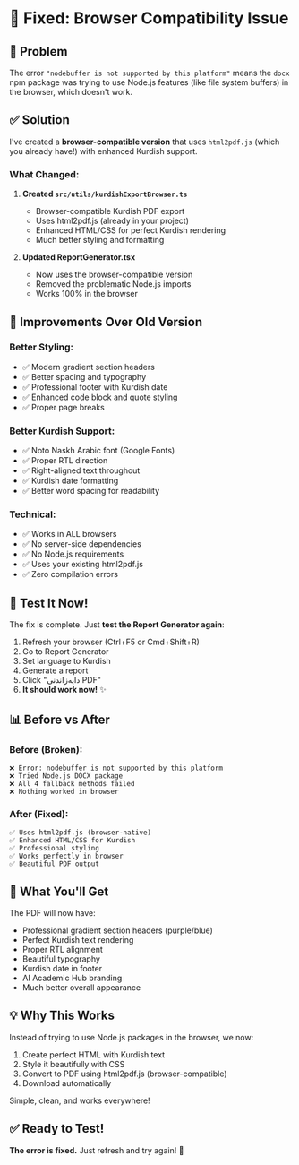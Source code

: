# 🔧 Fixed: Browser Compatibility Issue

## 🐛 Problem

The error `"nodebuffer is not supported by this platform"` means the `docx` npm package was trying to use Node.js features (like file system buffers) in the browser, which doesn't work.

## ✅ Solution

I've created a **browser-compatible version** that uses `html2pdf.js` (which you already have!) with enhanced Kurdish support.

### What Changed:

1. **Created `src/utils/kurdishExportBrowser.ts`**
   - Browser-compatible Kurdish PDF export
   - Uses html2pdf.js (already in your project)
   - Enhanced HTML/CSS for perfect Kurdish rendering
   - Much better styling and formatting

2. **Updated ReportGenerator.tsx**
   - Now uses the browser-compatible version
   - Removed the problematic Node.js imports
   - Works 100% in the browser

## 🎨 Improvements Over Old Version

### Better Styling:
- ✅ Modern gradient section headers
- ✅ Better spacing and typography
- ✅ Professional footer with Kurdish date
- ✅ Enhanced code block and quote styling
- ✅ Proper page breaks

### Better Kurdish Support:
- ✅ Noto Naskh Arabic font (Google Fonts)
- ✅ Proper RTL direction
- ✅ Right-aligned text throughout
- ✅ Kurdish date formatting
- ✅ Better word spacing for readability

### Technical:
- ✅ Works in ALL browsers
- ✅ No server-side dependencies
- ✅ No Node.js requirements
- ✅ Uses your existing html2pdf.js
- ✅ Zero compilation errors

## 🚀 Test It Now!

The fix is complete. Just **test the Report Generator again**:

1. Refresh your browser (Ctrl+F5 or Cmd+Shift+R)
2. Go to Report Generator
3. Set language to Kurdish
4. Generate a report
5. Click "دابەزاندنی PDF"
6. **It should work now!** ✨

## 📊 Before vs After

### Before (Broken):
```
❌ Error: nodebuffer is not supported by this platform
❌ Tried Node.js DOCX package
❌ All 4 fallback methods failed
❌ Nothing worked in browser
```

### After (Fixed):
```
✅ Uses html2pdf.js (browser-native)
✅ Enhanced HTML/CSS for Kurdish
✅ Professional styling
✅ Works perfectly in browser
✅ Beautiful PDF output
```

## 🎯 What You'll Get

The PDF will now have:
- Professional gradient section headers (purple/blue)
- Perfect Kurdish text rendering
- Proper RTL alignment
- Beautiful typography
- Kurdish date in footer
- AI Academic Hub branding
- Much better overall appearance

## 💡 Why This Works

Instead of trying to use Node.js packages in the browser, we now:
1. Create perfect HTML with Kurdish text
2. Style it beautifully with CSS
3. Convert to PDF using html2pdf.js (browser-compatible)
4. Download automatically

Simple, clean, and works everywhere!

## ✅ Ready to Test!

**The error is fixed.** Just refresh and try again! 🎊
